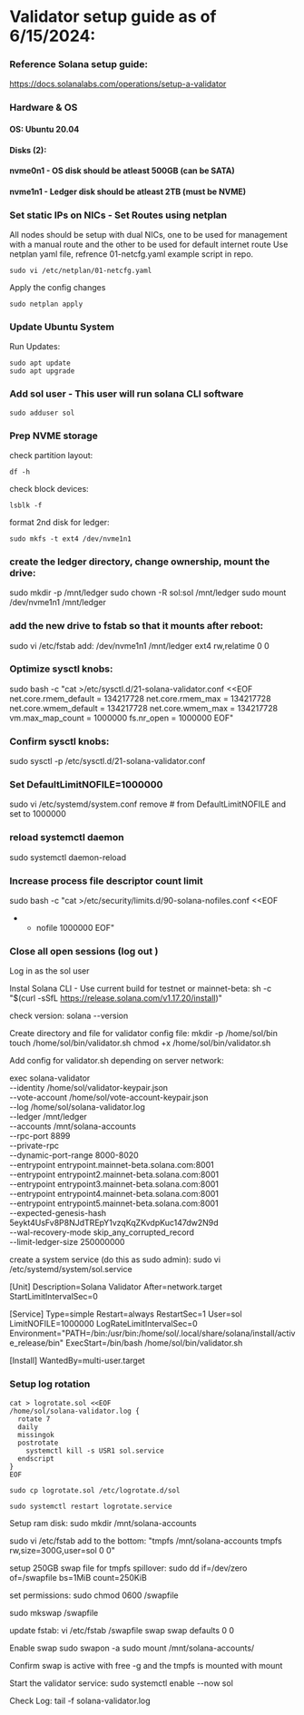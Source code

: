 # Validator setup guide as of 6/15/2024:

### Reference Solana setup guide: 
https://docs.solanalabs.com/operations/setup-a-validator

### Hardware & OS
#### OS: Ubuntu 20.04
#### Disks (2):
#### nvme0n1 - OS disk should be atleast 500GB (can be SATA)
#### nvme1n1 - Ledger disk should be atleast 2TB (must be NVME)

### Set static IPs on NICs - Set Routes using netplan
All nodes should be setup with dual NICs, one to be used for management with a manual route and the other to be used for default internet route
Use netplan yaml file, refrence 01-netcfg.yaml example script in repo.

```
sudo vi /etc/netplan/01-netcfg.yaml
```
Apply the config changes
```
sudo netplan apply
```

### Update Ubuntu System

Run Updates:
```
sudo apt update
sudo apt upgrade
```


### Add sol user - This user will run solana CLI software
```
sudo adduser sol
```

### Prep NVME storage
check partition layout:
```
df -h
```
check block devices:
```
lsblk -f
```
format 2nd disk for ledger:
```
sudo mkfs -t ext4 /dev/nvme1n1
```
### create the ledger directory, change ownership, mount the drive:
sudo mkdir -p /mnt/ledger
sudo chown -R sol:sol /mnt/ledger
sudo mount /dev/nvme1n1 /mnt/ledger

### add the new drive to fstab so that it mounts after reboot:
sudo vi /etc/fstab
add: /dev/nvme1n1 /mnt/ledger ext4 rw,relatime 0 0

### Optimize sysctl knobs:
sudo bash -c "cat >/etc/sysctl.d/21-solana-validator.conf <<EOF
net.core.rmem_default = 134217728
net.core.rmem_max = 134217728
net.core.wmem_default = 134217728
net.core.wmem_max = 134217728
vm.max_map_count = 1000000
fs.nr_open = 1000000
EOF"

### Confirm sysctl knobs:
sudo sysctl -p /etc/sysctl.d/21-solana-validator.conf

### Set DefaultLimitNOFILE=1000000
sudo vi /etc/systemd/system.conf
remove # from DefaultLimitNOFILE and set to 1000000

### reload systemctl daemon
sudo systemctl daemon-reload

### Increase process file descriptor count limit
sudo bash -c "cat >/etc/security/limits.d/90-solana-nofiles.conf <<EOF
* - nofile 1000000
EOF"

### Close all open sessions (log out ) ###

Log in as the sol user

Instal Solana CLI - Use current build for testnet or mainnet-beta:
sh -c "$(curl -sSfL https://release.solana.com/v1.17.20/install)"

check version:
solana --version

Create directory and file for validator config file:
mkdir -p /home/sol/bin
touch /home/sol/bin/validator.sh
chmod +x /home/sol/bin/validator.sh

Add config for validator.sh depending on server network:

exec solana-validator \
    --identity /home/sol/validator-keypair.json \
    --vote-account /home/sol/vote-account-keypair.json \
    --log /home/sol/solana-validator.log \
    --ledger /mnt/ledger \
    --accounts /mnt/solana-accounts \
    --rpc-port 8899 \
    --private-rpc \
    --dynamic-port-range 8000-8020 \
    --entrypoint entrypoint.mainnet-beta.solana.com:8001 \
    --entrypoint entrypoint2.mainnet-beta.solana.com:8001 \
    --entrypoint entrypoint3.mainnet-beta.solana.com:8001 \
    --entrypoint entrypoint4.mainnet-beta.solana.com:8001 \
    --entrypoint entrypoint5.mainnet-beta.solana.com:8001 \
    --expected-genesis-hash 5eykt4UsFv8P8NJdTREpY1vzqKqZKvdpKuc147dw2N9d \
    --wal-recovery-mode skip_any_corrupted_record \
    --limit-ledger-size 250000000 

create a system service (do this as sudo admin):
sudo vi /etc/systemd/system/sol.service

[Unit]
Description=Solana Validator
After=network.target
StartLimitIntervalSec=0

[Service]
Type=simple
Restart=always
RestartSec=1
User=sol
LimitNOFILE=1000000
LogRateLimitIntervalSec=0
Environment="PATH=/bin:/usr/bin:/home/sol/.local/share/solana/install/active_release/bin"
ExecStart=/bin/bash /home/sol/bin/validator.sh

[Install]
WantedBy=multi-user.target


### Setup log rotation
```
cat > logrotate.sol <<EOF
/home/sol/solana-validator.log {
  rotate 7
  daily
  missingok
  postrotate
    systemctl kill -s USR1 sol.service
  endscript
}
EOF
```

```
sudo cp logrotate.sol /etc/logrotate.d/sol
```
```
sudo systemctl restart logrotate.service
```

Setup ram disk:
sudo mkdir /mnt/solana-accounts

sudo vi /etc/fstab
add to the bottom: "tmpfs /mnt/solana-accounts tmpfs rw,size=300G,user=sol 0 0"

setup 250GB swap file for tmpfs spillover:
sudo dd if=/dev/zero of=/swapfile bs=1MiB count=250KiB

set permissions: 
sudo chmod 0600 /swapfile

sudo mkswap /swapfile

update fstab:
vi /etc/fstab
/swapfile swap swap defaults 0 0

Enable swap
sudo swapon -a
sudo mount /mnt/solana-accounts/

Confirm swap is active with free -g and the tmpfs is mounted with mount

Start the validator service:
sudo systemctl enable --now sol

Check Log:
tail -f solana-validator.log
